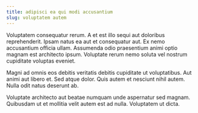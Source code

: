 ```yaml
---
title: adipisci ea qui modi accusantium
slug: voluptatem autem
---
```


Voluptatem consequatur rerum. A et est illo sequi aut doloribus reprehenderit. Ipsam natus ea aut et consequatur aut. Ex nemo accusantium officia ullam. Assumenda odio praesentium animi optio magnam est architecto ipsum. Voluptate rerum nemo soluta vel nostrum cupiditate voluptas eveniet.

Magni ad omnis eos debitis veritatis debitis cupiditate ut voluptatibus. Aut animi aut libero et. Sed atque dolor. Quis autem et nesciunt nihil autem. Nulla odit natus deserunt ab.

Voluptate architecto aut beatae numquam unde aspernatur sed magnam. Quibusdam ut et mollitia velit autem est ad nulla. Voluptatem ut dicta.

